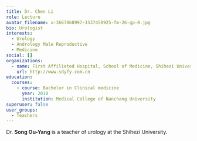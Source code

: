 ```yaml
---
title: Dr. Chen Li
role: Lecture
avatar_filename: u-3667068997-1537450925-fm-26-gp-0.jpg
bio: Urologist
interests:
  - Urology
  - Andrology Male Reproductive
  - Medicine
social: []
organizations:
  - name: First Affiliated Hospital, School of Medicine, Shihezi University
    url: http://www.sdyfy.com.cn
education:
  courses:
    - course: Bachelor in Clinical medicine
      year: 2010
      institution: Medical College of Nanchang University
superuser: false
user_groups:
  - Teachers
---
```

Dr. **Song Ou-Yang** is a teacher of urology at the Shihezi University.